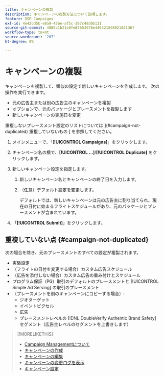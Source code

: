```yaml
---
title: キャンペーンの複製
description: キャンペーンの複製方法について説明します。
feature: DSP Campaigns
exl-id: 4e42bd5b-e8a9-45be-af5c-367c48d0b131
source-git-commit: 4085c1b21c0fe84653978e449321868921841367
workflow-type: tm+mt
source-wordcount: '207'
ht-degree: 0%

---
```


# キャンペーンの複製

<!-- Some placements don't have this option. Clarify which placement types aren't eligible -- is it PG placements, or all placements using private inventory? And anything else? -->

キャンペーンを複製して、類似の設定で新しいキャンペーンを作成します。 次の操作を実行できます。

* 元の広告主または別の広告主のキャンペーンを複製
* オプションで、元のパッケージとプレースメントを複製します
* 新しいキャンペーンの実施日を変更

重複しないプレースメント設定のリストについては ](#campaign-not-duplicated) 重複していないもの [ を参照してください。

1. メインメニューで、「**[!UICONTROL Campaigns]**」をクリックします。

1. キャンペーン名の横で、**[!UICONTROL ...]**/**[!UICONTROL Duplicate]** をクリックします。

1. 新しいキャンペーン設定を指定します。

   1. 新しいキャンペーン名とキャンペーンの終了日を入力します。

   1. （任意）デフォルト設定を変更します。

      デフォルトでは、新しいキャンペーンは元の広告主に割り当てられ、現在の日付に始まるフライトスケジュールがあり、元のパッケージとプレースメントが含まれています。

1. 「**[!UICONTROL Submit]**」をクリックします。

## 重複していない点 {#campaign-not-duplicated}

次の場合を除き、元のプレースメントのすべての設定が複製されます。

* 実験設定
* （フライトの日付を変更する場合）カスタム広告スケジュール
* （広告を添付しない場合）カスタム広告の重み付けとスケジュール
* プログラム保証（PG）取引のデフォルトのプレースメントと [!UICONTROL Simple Ad Serving] の取引のプレースメント
* （プレースメントを別のキャンペーンにコピーする場合）:
   * ジオターゲット
   * イベントピクセル
   * 広告
   * プレースメントレベルの [!DNL DoubleVerify Authentic Brand Safety] セグメント（広告主レベルのセグメントを上書きします）

>[!MORELIKETHIS]
>
>* [Campaign Managementについて ](campaign-about.md)
>* [ キャンペーンの作成 ](campaign-create.md)
>* [ キャンペーンの編集 ](campaign-edit.md)
>* [ キャンペーンの変更ログを表示 ](campaign-change-log.md)
>* [ キャンペーン設定 ](campaign-settings.md)
